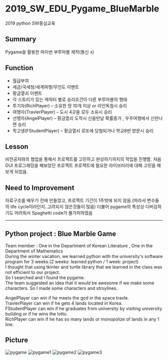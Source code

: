 # 2019_SW_EDU_Pygame_BlueMarble
2019 python SW중심교육

## Summary
Pygame을 활용한 파이썬 부루마블 제작(통신 x)

## Function

* 월급부여
* 세금/국세청/세계여행/무인도 이벤트
* 황금열쇠 이벤트
* 각 스토리가 있는 캐릭터 별로 승리조건이 다른 부루마블의 형태
* 투기자(RichPlayer) – 소유한 땅 10개 이상 or 라인독점시 승리
* 여행자(TravlerPlayer) – 도시 4곳을 모두 소유시 승리
* 선행자(AngelPlayer) – 황금열쇠 도착시 신을만날 확률증가 , 우주여행에서 신만나면 승리
* 학고생(FStudentPlayer) – 황금열쇠 로또에 당첨되거나 학교8번 방문시 승리

## Lesson

비전공자와의 협업을 통해서 프로젝트를 고민하고 완성하기까지의 작업을 진행함.
처음 GUI 프로그래밍을 해보았던 프로젝트
프로젝트에 필요한 라이브러리에 대해 고민을 해보게 되었음.

## Need to Improvement
자료구조를 배우기 전에 만들었고, 프로젝트 기간이 1주밖에 되지 않음.(따라서 변수들의 life cycle이라던지..고려되지 않은것들이 많음)
더불어 pygame의 특성상 디버깅하기도 어려워서 Spaghetti code가 불가피하였음


-----------------
Python project : Blue Marble Game
-----------------
Team member : One in the Department of Korean Literature , One in the Department of Mathematics  
During the winter vacation, we learned python with the university's software program for 3 weeks.(2 weeks: learned python / 1 week: project)  
I thought that using tkinter and turtle library that we learned in the class was not efficient to our project.  
So I searched and I found the pygame.  
The team suggested an idea that it would be awesome if we make some characters. So I made some characters and stroylines.  

AngelPlayer can win if he meets the god in the space travle.  
TravlerPlayer can win if he gets 4 lands located in Korea.  
FStudentPlayer can win if he graduates from university by visiting university building or if he wins the lotto.  
RichPlayer can win if he has so many lands or monopolize of lands in any 1 line.  


## Picture

![pygame](https://user-images.githubusercontent.com/59651691/106263642-fcf4fe80-6267-11eb-8c37-5200877e701f.jpg)
![pygame1](https://user-images.githubusercontent.com/59651691/106263644-fe262b80-6267-11eb-9aa7-79d5a05f5fc2.jpg)
![pygame2](https://user-images.githubusercontent.com/59651691/106263634-fb2b3b00-6267-11eb-94bb-1d61259aaadd.jpg)
![pygame3](https://user-images.githubusercontent.com/59651691/106263641-fc5c6800-6267-11eb-85d0-2f84572b5350.jpg)
